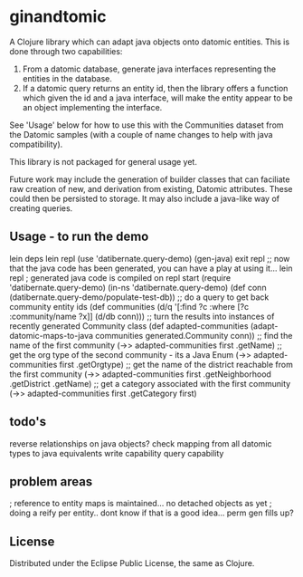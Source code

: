 # ginandtomic

A Clojure library which can adapt java objects onto datomic entities. This is done through two capabilities:
1) From a datomic database, generate java interfaces representing the entities in the database.
2) If a datomic query returns an entity id, then the library offers a function which given the id and a java interface, will make the entity appear to be an object implementing the interface. 
 
See 'Usage' below for how to use this with the Communities dataset from the Datomic samples (with a couple of name changes to help with java compatibility).

This library is not packaged for general usage yet. 

Future work may include the generation of builder classes that can faciliate raw creation of new, and derivation from existing, Datomic attributes. These could then be persisted to storage. It may also include a java-like way of creating queries.

## Usage - to run the demo
lein deps
lein repl
(use 'datibernate.query-demo)
(gen-java)
exit repl
;; now that the java code has been generated, you can have a play at using it...
lein repl ; generated java code is compiled on repl start
(require 'datibernate.query-demo)
(in-ns 'datibernate.query-demo)
(def conn (datibernate.query-demo/populate-test-db))
;; do a query to get back community entity ids
(def communities  (d/q '[:find ?c :where [?c :community/name ?x]] (d/db conn)))
;; turn the results into instances of recently generated Community class
(def adapted-communities (adapt-datomic-maps-to-java communities generated.Community conn))
;; find the name of the first community
(->> adapted-communities first .getName)
;; get the org type of the second community - its a Java Enum
(->> adapted-communities first .getOrgtype)
;; get the name of the district reachable from the first community
(->> adapted-communities first .getNeighborhood .getDistrict .getName)
;; get a category associated with the first community
(->> adapted-communities first .getCategory first)


## todo's
reverse relationships on java objects?
check mapping from all datomic types to java equivalents
write capability
query capability

## problem areas
; reference to entity maps is maintained... no detached objects as yet
; doing a reify per entity.. dont know if that is a good idea... perm gen fills up?

## License

Distributed under the Eclipse Public License, the same as Clojure.
